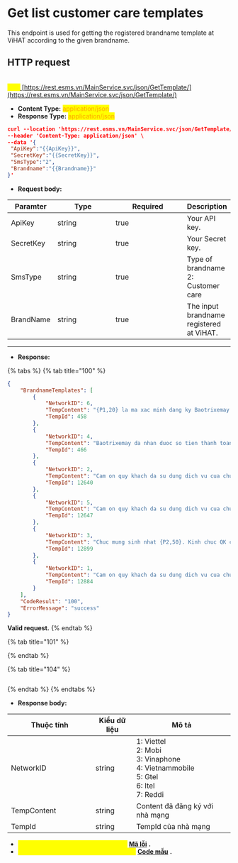 # Get list customer care templates

This endpoint is used for getting the registered brandname template at ViHAT according to the given brandname.

## HTTP request

\
<mark style="color:yellow;">**`POST`**</mark>[ ](http://rest.esms.vn/MainService.svc/json/GetTemplate/)[https://rest.esms.vn/MainService.svc/json/GetTemplate/](https://rest.esms.vn/MainService.svc/json/GetTemplate/)

* **Content Type:** <mark style="color:orange;">application/json</mark>
* **Response Type:** <mark style="color:orange;">application/json</mark>

```json
curl --location 'https://rest.esms.vn/MainService.svc/json/GetTemplate/' \
--header 'Content-Type: application/json' \
--data '{
 "ApiKey":"{{ApiKey}}",
 "SecretKey":"{{SecretKey}}",
 "SmsType":"2",
 "Brandname":"{{Brandname}}"
}'
```

* **Request body:**

<table><thead><tr><th>Paramter</th><th width="136">Type</th><th width="167" data-type="checkbox">Required</th><th>Description</th></tr></thead><tbody><tr><td>ApiKey</td><td>string</td><td>true</td><td>Your API key.</td></tr><tr><td>SecretKey</td><td>string</td><td>true</td><td>Your Secret key.</td></tr><tr><td>SmsType</td><td>string</td><td>true</td><td>Type of brandname<br>2: Customer care</td></tr><tr><td>BrandName</td><td>string</td><td>true</td><td>The input brandname registered at ViHAT.</td></tr></tbody></table>



***

* **Response:**

{% tabs %}
{% tab title="100" %}
```json
{
    "BrandnameTemplates": [
        {
            "NetworkID": 6,
            "TempContent": "{P1,20} la ma xac minh dang ky Baotrixemay cua ban",
            "TempId": 458
        },
        {
            "NetworkID": 4,
            "TempContent": "Baotrixemay da nhan duoc so tien thanh toan {P2,20} VND luc {P2,20} cho don hang {P1,20}. Cam on quy khach!",
            "TempId": 466
        },
        {
            "NetworkID": 2,
            "TempContent": "Cam on quy khach da su dung dich vu cua chung toi. Chuc quy khach mot ngay tot lanh!",
            "TempId": 12640
        },
        {
            "NetworkID": 5,
            "TempContent": "Cam on quy khach da su dung dich vu cua chung toi. Chuc quy khach mot ngay tot lanh!",
            "TempId": 12647
        },
        {
            "NetworkID": 3,
            "TempContent": "Chuc mung sinh nhat {P2,50}. Kinh chuc QK co nhieu suc khoe, thanh cong va hanh phuc! Nhan dip sinh nhat xin gui den {P2,50} coupon {P2,20}. Tran trong.",
            "TempId": 12899
        },
        {
            "NetworkID": 1,
            "TempContent": "Cam on quy khach da su dung dich vu cua chung toi. Chuc quy khach mot ngay tot lanh!",
            "TempId": 12884
        }
    ],
    "CodeResult": "100",
    "ErrorMessage": "success"
}
```

**Valid request.**
{% endtab %}

{% tab title="101" %}

{% endtab %}

{% tab title="104" %}
```
```


{% endtab %}
{% endtabs %}

* **Response body:**

<table><thead><tr><th width="175">Thuộc tính</th><th>Kiểu dữ liệu</th><th>Mô tả</th></tr></thead><tbody><tr><td>NetworkID</td><td>string</td><td>1: Viettel<br>2: Mobi<br>3: Vinaphone<br>4: Vietnammobile<br>5: Gtel<br>6: Itel<br>7: Reddi</td></tr><tr><td>TempContent</td><td>string</td><td>Content đã đăng ký với nhà mạng</td></tr><tr><td>TempId</td><td>string</td><td>TempId của nhà mạng</td></tr></tbody></table>

* _<mark style="color:yellow;">**Thông tin chi tiết mã lỗi xem ở bảng:**</mark>_ [**Mã lỗi**](../table-of-error-codes.md) **.**
* _<mark style="color:yellow;">**Lấy code mẫu của các ngôn ngữ ở link:**</mark>_ [**Code mẫu**](https://samplefordevelopers.esms.vn/#ca4176c1-a1af-4d93-bf29-81cd9dc3a85c) **.**
